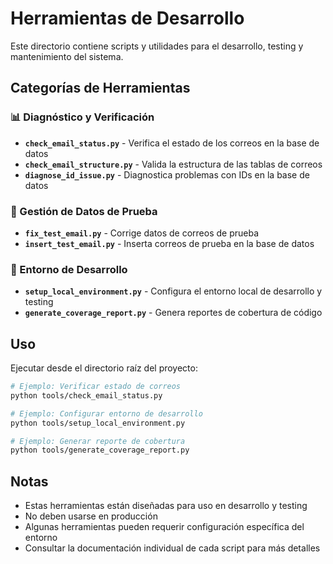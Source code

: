 # Herramientas de Desarrollo

Este directorio contiene scripts y utilidades para el desarrollo, testing y mantenimiento del sistema.

## Categorías de Herramientas

### 📊 Diagnóstico y Verificación
- **`check_email_status.py`** - Verifica el estado de los correos en la base de datos
- **`check_email_structure.py`** - Valida la estructura de las tablas de correos
- **`diagnose_id_issue.py`** - Diagnostica problemas con IDs en la base de datos

### 🧪 Gestión de Datos de Prueba
- **`fix_test_email.py`** - Corrige datos de correos de prueba
- **`insert_test_email.py`** - Inserta correos de prueba en la base de datos

### 🔧 Entorno de Desarrollo
- **`setup_local_environment.py`** - Configura el entorno local de desarrollo y testing
- **`generate_coverage_report.py`** - Genera reportes de cobertura de código

## Uso

Ejecutar desde el directorio raíz del proyecto:

```bash
# Ejemplo: Verificar estado de correos
python tools/check_email_status.py

# Ejemplo: Configurar entorno de desarrollo
python tools/setup_local_environment.py

# Ejemplo: Generar reporte de cobertura
python tools/generate_coverage_report.py
```

## Notas

- Estas herramientas están diseñadas para uso en desarrollo y testing
- No deben usarse en producción
- Algunas herramientas pueden requerir configuración específica del entorno
- Consultar la documentación individual de cada script para más detalles